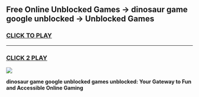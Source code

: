 
## Free Online Unblocked Games → dinosaur game google unblocked → Unblocked Games
<h3>
<a href="https://premium.freeplayer.one?title=dinosaur_game_google_unblocked&ref=21F">CLICK TO PLAY</a></h3>
<hr>

<h3>
<a href="https://premium.freeplayer.one?title=dinosaur_game_google_unblocked&ref=21F">CLICK 2 PLAY</a>
  
</h3>

<a href="https://premium.freeplayer.one?title=dinosaur_game_google_unblocked&ref=21F/"><img src="https://clearcache.store/games.png"></a>


**dinosaur game google unblocked games unblocked: Your Gateway to Fun and Accessible Online Gaming**
